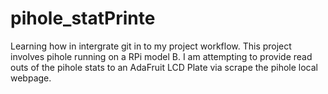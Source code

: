 # pihole_statPrinte
Learning how in intergrate git in to my project workflow.
This project involves pihole running on a RPi model B.
I am attempting to provide read outs of the pihole stats to an AdaFruit LCD Plate via scrape the pihole local webpage.
